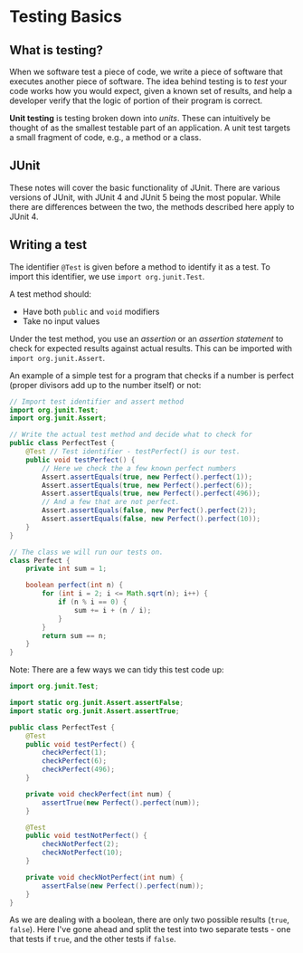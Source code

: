 # Testing Basics

## What is testing?

When we software test a piece of code, we write a piece of software that executes another piece of software.
The idea behind testing is to *test* your code works how you would expect, given a known set of results, and help a  developer verify that the logic of portion of their program is correct.

**Unit testing** is testing broken down into *units*.
These can intuitively be thought of as the smallest testable part of an application.
A unit test targets a small fragment of code, e.g., a method or a class.

## JUnit

These notes will cover the basic functionality of JUnit.
There are various versions of JUnit, with JUnit 4 and JUnit 5 being the most popular.
While there are differences between the two, the methods described here apply to JUnit 4.

## Writing a test

The identifier `@Test` is given before a method to identify it as a test.
To import this identifier, we use `import org.junit.Test`.

A test method should:

- Have both `public` and `void` modifiers
- Take no input values

Under the test method, you use an *assertion* or an *assertion statement* to check for expected results against actual results.
This can be imported with `import org.junit.Assert`.

An example of a simple test for a program that checks if a number is perfect (proper divisors add up to the number itself) or not:

```java
// Import test identifier and assert method
import org.junit.Test;
import org.junit.Assert;

// Write the actual test method and decide what to check for
public class PerfectTest {
    @Test // Test identifier - testPerfect() is our test.
    public void testPerfect() {
        // Here we check the a few known perfect numbers
        Assert.assertEquals(true, new Perfect().perfect(1));
        Assert.assertEquals(true, new Perfect().perfect(6));
        Assert.assertEquals(true, new Perfect().perfect(496));
        // And a few that are not perfect.
        Assert.assertEquals(false, new Perfect().perfect(2));
        Assert.assertEquals(false, new Perfect().perfect(10));
    }
}

// The class we will run our tests on.
class Perfect {
    private int sum = 1;

    boolean perfect(int n) {
        for (int i = 2; i <= Math.sqrt(n); i++) {
            if (n % i == 0) {
                sum += i + (n / i);
            }
        }
        return sum == n;
    }
}
```

Note: There are a few ways we can tidy this test code up:

```java
import org.junit.Test;

import static org.junit.Assert.assertFalse;
import static org.junit.Assert.assertTrue;

public class PerfectTest {
    @Test
    public void testPerfect() {
        checkPerfect(1);
        checkPerfect(6);
        checkPerfect(496);
    }

    private void checkPerfect(int num) {
        assertTrue(new Perfect().perfect(num));
    }

    @Test
    public void testNotPerfect() {
        checkNotPerfect(2);
        checkNotPerfect(10);
    }

    private void checkNotPerfect(int num) {
        assertFalse(new Perfect().perfect(num));
    }
}
```

As we are dealing with a boolean, there are only two possible results (`true`, `false`).
Here I've gone ahead and split the test into two separate tests - one that tests if `true`, and the other tests if `false`.
